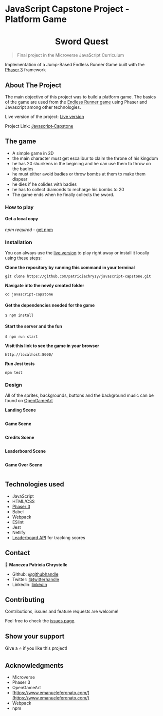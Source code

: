 # JavaScript Capstone Project - Platform Game

<h1 align="center">
  Sword Quest
</h1> 

> Final project in the Microverse JavaScript Curriculum

Implementation of a Jump-Based Endless Runner Game built with the [Phaser 3](https://phaser.io/phaser3) framework


## About The Project

The main objective of this project was to build a platform game. The basics of the game are used from the [Endless Runner game](https://www.emanueleferonato.com/2018/11/13/build-a-html5-endless-runner-with-phaser-in-a-few-lines-of-code-using-arcade-physics-and-featuring-object-pooling/) using Phaser and Javascript among other technologies.


Live version of the project: [Live version](https://endless-run.netlify.app/)

Project Link: [Javascript-Capstone](https://github.com/taiwocoker/Platform-Game)

## The game

- A simple game in 2D
- the main character must get escalibur to claim the throne of his kingdom
- he has 20 shurikens in the begining and he can use them to throw on the badies
- he must either avoid badies or throw bombs at them to make them dispear
- he dies if he colides with badies
- he has to collect diamonds to recharge his bombs to 20
- The game ends when he finally collects the sword.

### How to play



#### Get a local copy

*npm required* - [get npm](https://www.npmjs.com/get-npm)

### Installation

You can always use the [live version]() to play right away or install it locally using these steps:

**Clone the repository by running this command in your terminal**
```
git clone https://github.com/patriciachrysy/javascript-capstone.git
```

**Navigate into the newly created folder**
```
cd javascript-capstone
```

#### Get the dependencies needed for the game

`$ npm install`

#### Start the server and the fun
`$ npm run start`

**Visit this link to see the game in your browser** 
```
http://localhost:8000/
```

**Run Jest tests**
```
npm test
```


### Design

All of the sprites, backgrounds, buttons and the background music can be found on [OpenGameArt](https://opengameart.org/)

**Landing Scene**

<p align="center">
  <img src="">
</p>

**Game Scene**

<p align="center">
  <img src="">
</p>

**Credits Scene**

<p align="center">
  <img src="">
</p>

**Leaderboard Scene**

<p align="center">
  <img src="">
</p>



**Game Over Scene**

<p align="center">
  <img src="">
</p>

## Technologies used

- JavaScript
- HTML/CSS
- [Phaser 3](https://phaser.io/phaser3)
- Babel
- Webpack
- ESlint
- Jest
- Netlify 
- [Leaderboard API](https://www.notion.so/microverse/Leaderboard-API-service-24c0c3c116974ac49488d4eb0267ade3) for tracking scores

## Contact 


👤 **Manezeu Patricia Chrystelle**

- Github: [@githubhandle](https://github.com/patriciachrysy)
- Twitter: [@twitterhandle](https://twitter.com/ManezeuP)
- Linkedin: [linkedin](https://www.linkedin.com/in/manezeu-patricia-chrystelle-095072118/)

## Contributing

Contributions, issues and feature requests are welcome!

Feel free to check the [issues page](https://github.com/patriciachrysy/javascript-capstone/issues).

## Show your support

Give a ⭐️ if you like this project!

## Acknowledgments

- Microverse
- Phaser 3
- OpenGameArt 
- [https://www.emanueleferonato.com/](https://www.emanueleferonato.com/)
- Webpack
- npm
